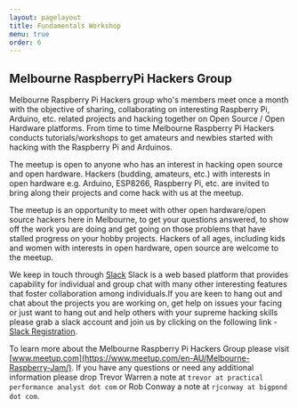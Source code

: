 ```yaml
---
layout: pagelayout
title: Fundamentals Workshop
menu: true
order: 6
---
```


## Melbourne RaspberryPi Hackers Group

Melbourne Raspberry Pi Hackers group who's members meet once a month with the objective of sharing, collaborating on interesting Raspberry Pi, Arduino, etc. related projects and hacking together on Open Source / Open Hardware platforms. From time to time  Melbourne Raspberry Pi Hackers conducts tutorials/workshops to get amateurs and newbies started with hacking with the Raspberry Pi and Arduinos.  

The meetup is open to anyone who has an interest in hacking open source and open hardware. Hackers (budding, amateurs, etc.) with interests in open hardware e.g. Arduino, ESP8266, Raspberry Pi, etc. are invited to bring along their projects and come hack with us at the meetup. 

The meetup is an opportunity to meet with other  open hardware/open source hackers here in Melbourne, to get your questions answered, to show off the work you are doing and get going on those problems that have stalled progress on your hobby projects. Hackers of all ages, including kids and women with interests in open hardware, open source are welcome to the meetup. 

We keep in touch through [Slack](https://melbrpi.slack.com) Slack is a web based platform that provides capability for individual and group chat with many other interesting features that foster collaboration among individuals.If you are keen to hang out and chat about the projects you are working on, get help on issues your facing or just want to hang out and help others with your supreme hacking skills please grab a slack account and join us by clicking on the following link - [Slack Registration](https://melbrpi.herokuapp.com). 

To learn more about the Melbourne Raspberry Pi Hackers Group please visit [www.meetup.com](https://www.meetup.com/en-AU/Melbourne-Raspberry-Jam/). If you have any questions or need any additional information please drop Trevor Warren a note at `trevor at practical performance analyst dot com` or Rob Conway a note at `rjconway at bigpond dot com`.  


